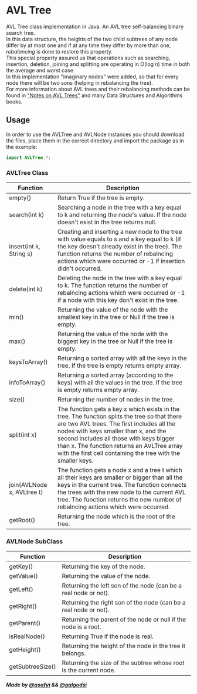 # AVL Tree   
AVL Tree class implementation in Java. An AVL tree self-balancing binary search tree.   
In this data structure, the heights of the two child subtrees of any node differ by at most one and if at any time 
they differ by more than one, *rebalancing* is done to restore this property.   
This special property assured us that operations such as searching, insertion, deletion, joining and splitting 
are operating in  O(log n) time in both the average and worst case.    
In this implementation "imaginary nodes" were added, so that for every node there will be two 
sons (helping in rebalancing the tree).    
For more information about AVL trees and their rebalancing methods can be found in ["Notes on AVL Trees"](Notes_on_AVL_Trees.pdf)
and many Data Structures and Algorithms books.

## Usage
In order to use the AVLTree and AVLNode instances you should download the files, place them in the correct directory 
and import the package as in the example:
```java
import AVLTree.*;
```
### AVLTree Class
| Function                    | Description                                                                                                                                                                                                                                                                                                                                      |
|-----------------------------|--------------------------------------------------------------------------------------------------------------------------------------------------------------------------------------------------------------------------------------------------------------------------------------------------------------------------------------------------|
| empty()                     | Return True if the tree is empty.                                                                                                                                                                                                                                                                                                                |
| search(int k)               | Searching a node in the tree with a key equal to k and returning the node's value. If the node doesn't exist in the tree returns null.                                                                                                                                                                                                           |
| insert(int k, String s)     | Creating and inserting a new node to the tree with value equals to s and a key equal to k (if the key doesn't already exist in the tree). The function returns the number of rebalncing actions which were occurred or -1 if insertion didn't occurred.                                                                                          |
| delete(int k)               | Deleting the node in the tree with a key equal to k. The function returns the number of rebalncing actions which were occurred or -1 if a node with this key don't exist in the tree.                                                                                                                                                            |
| min()                       | Returning the value of the node with the smallest key in the tree or Null if the tree is empty.                                                                                                                                                                                                                                                  |
| max()                       | Returning the value of the node with the biggest key in the tree or Null if the tree is empty.                                                                                                                                                                                                                                                   |
| keysToArray()               | Returning a sorted array with all the keys in the tree. If the tree is empty returns empty array.                                                                                                                                                                                                                                                |
| infoToArray()               | Returning a sorted array (according to the keys) with all the values in the tree. If the tree is empty returns empty array.                                                                                                                                                                                                                      |
| size()                      | Returning the number of nodes in the tree.                                                                                                                                                                                                                                                                                                       |
| split(int x)                | The function gets a key x which exists in the tree. The function splits the tree so that there are two AVL trees. The first includes all the nodes with keys smaller than x, and the second includes all those with keys bigger than x. The function returns an AVLTree array with the first cell containing the tree with the smaller keys. |
| join(AVLNode x, AVLtree t)  | The function gets a node x and a tree t which all their keys are smaller or bigger than all the keys in the current tree. The function connects the trees with the new node to the current AVL tree. The function returns the new number of rebalncing actions which were occurred.                                                              |
| getRoot()                   | Returning the node which is the root of the tree.                                                                                                                                                                                                                                                                                                |

### AVLNode SubClass
| Function         | Description                                                        |
|------------------|--------------------------------------------------------------------|
| getKey()         | Returning the key of the node.                                     |
| getValue()       | Returning the value of the node.                                   |
| getLeft()        | Returning the left son of the node (can be a real node or not).    |
| getRight()       | Returning the right son of the node (can be a real node or not).   |
| getParent()      | Returning the parent of the node or null if the node is a root.    |
| isRealNode()     | Returning True if the node is real.                                |
| getHeight()      | Returning the height of the node in the tree it belongs.           |
| getSubtreeSize() | Returning the size of the subtree whose root is the current node.  |


***Made by [@asafyi](https://github.com/asafyi) && [@galgodsi](https://github.com/galgodsi)***
